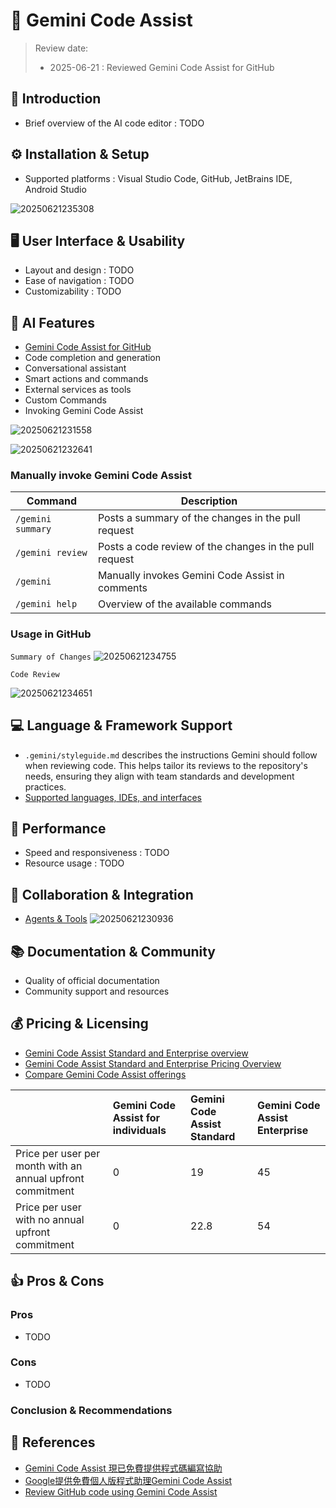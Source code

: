 # 🤖 Gemini Code Assist

> Review date:
> - 2025-06-21 : Reviewed Gemini Code Assist for GitHub

## 📝 Introduction
- Brief overview of the AI code editor : TODO

## ⚙️ Installation & Setup
- Supported platforms : Visual Studio Code, GitHub, JetBrains IDE, Android Studio

![20250621235308](https://raw.githubusercontent.com/hsiangjenli/pic-bed/main/images/20250621235308.png)

## 🖥️ User Interface & Usability
- Layout and design : TODO
- Ease of navigation : TODO
- Customizability : TODO

## 🤔 AI Features
- [Gemini Code Assist for GitHub](https://github.com/apps/gemini-code-assist)
- Code completion and generation
- Conversational assistant
- Smart actions and commands
- External services as tools
- Custom Commands
- Invoking Gemini Code Assist

![20250621231558](https://raw.githubusercontent.com/hsiangjenli/pic-bed/main/images/20250621231558.png)

![20250621232641](https://raw.githubusercontent.com/hsiangjenli/pic-bed/main/images/20250621232641.png)

### Manually invoke Gemini Code Assist

| Command            | Description                                                    |
|--------------------|----------------------------------------------------------------|
| `/gemini summary`  | Posts a summary of the changes in the pull request             |
| `/gemini review`   | Posts a code review of the changes in the pull request         |
| `/gemini`          | Manually invokes Gemini Code Assist in comments                |
| `/gemini help`     | Overview of the available commands

### Usage in GitHub

`Summary of Changes`
![20250621234755](https://raw.githubusercontent.com/hsiangjenli/pic-bed/main/images/20250621234755.png)

`Code Review`

![20250621234651](https://raw.githubusercontent.com/hsiangjenli/pic-bed/main/images/20250621234651.png)

## 💻 Language & Framework Support
- `.gemini/styleguide.md` describes the instructions Gemini should follow when reviewing code. This helps tailor its reviews to the repository's needs, ensuring they align with team standards and development practices.
- [Supported languages, IDEs, and interfaces](https://cloud.google.com/gemini/docs/codeassist/supported-languages)

## 🚀 Performance
- Speed and responsiveness : TODO
- Resource usage : TODO

## 🤝 Collaboration & Integration
- [Agents & Tools](https://codeassist.google.com/agents-tools)
![20250621230936](https://raw.githubusercontent.com/hsiangjenli/pic-bed/main/images/20250621230936.png)

## 📚 Documentation & Community
- Quality of official documentation
- Community support and resources

## 💰 Pricing & Licensing
- [Gemini Code Assist Standard and Enterprise overview](https://cloud.google.com/gemini/docs/codeassist/overview)
- [Gemini Code Assist Standard and Enterprise Pricing Overview](https://cloud.google.com/products/gemini/pricing)
- [Compare Gemini Code Assist offerings](https://codeassist.google)

|                                                            | Gemini Code Assist for individuals | Gemini Code Assist Standard | Gemini Code Assist Enterprise |
|:-----------------------------------------------------------|:-----------------------------------|:----------------------------|:------------------------------|
| Price per user per month with an annual upfront commitment | 0                                  | 19                          | 45                            |
| Price per user with no annual upfront commitment           | 0                                  | 22.8                        | 54                            |

## 👍 Pros & Cons

### Pros
- TODO

### Cons
- TODO

### Conclusion & Recommendations

## 🔗 References

- [Gemini Code Assist 現已免費提供程式碼編寫協助](https://blog.google/intl/zh-tw/products/cloud/gemini-code-assist-for-individual/)
- [Google提供免費個人版程式助理Gemini Code Assist](https://www.ithome.com.tw/news/167570)
- [Review GitHub code using Gemini Code Assist](https://developers.google.com/gemini-code-assist/docs/review-github-code)
